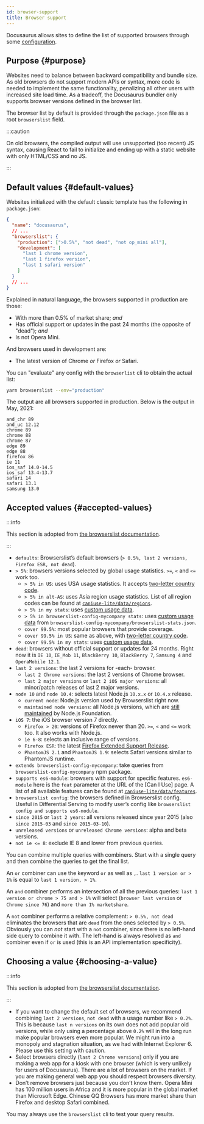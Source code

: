 ```yaml
---
id: browser-support
title: Browser support
---
```


Docusaurus allows sites to define the list of supported browsers through some [configuration](https://github.com/browserslist/browserslist).

## Purpose {#purpose}

Websites need to balance between backward compatibility and bundle size. As old browsers do not support modern APIs or syntax, more code is needed to implement the same functionality, penalizing all other users with increased site load time. As a tradeoff, the Docusaurus bundler only supports browser versions defined in the browser list.

The browser list by default is provided through the `package.json` file as a root `browserslist` field.

:::caution

On old browsers, the compiled output will use unsupported (too recent) JS syntax, causing React to fail to initialize and ending up with a static website with only HTML/CSS and no JS.

:::

## Default values {#default-values}

Websites initialized with the default classic template has the following in `package.json`:

```json {4-11} title="package.json"
{
  "name": "docusaurus",
  // ...
  "browserslist": {
    "production": [">0.5%", "not dead", "not op_mini all"],
    "development": [
      "last 1 chrome version",
      "last 1 firefox version",
      "last 1 safari version"
    ]
  }
  // ...
}
```

Explained in natural language, the browsers supported in production are those:

- With more than 0.5% of market share; _and_
- Has official support or updates in the past 24 months (the opposite of "dead"); _and_
- Is not Opera Mini.

And browsers used in development are:

- The latest version of Chrome _or_ Firefox _or_ Safari.

You can "evaluate" any config with the `browserlist` cli to obtain the actual list:

```bash
yarn browserslist --env="production"
```

The output are all browsers supported in production. Below is the output in May, 2021:

```text
and_chr 89
and_uc 12.12
chrome 89
chrome 88
chrome 87
edge 89
edge 88
firefox 86
ie 11
ios_saf 14.0-14.5
ios_saf 13.4-13.7
safari 14
safari 13.1
samsung 13.0
```

## Accepted values {#accepted-values}

:::info

This section is adopted from [the browserslist documentation](https://github.com/browserslist/browserslist/blob/main/README.md#queries).

:::

- `defaults`: Browserslist’s default browsers (`> 0.5%, last 2 versions, Firefox ESR, not dead`).
- `> 5%`: browsers versions selected by global usage statistics. `>=`, `<` and `<=` work too.
  - `> 5% in US`: uses USA usage statistics. It accepts [two-letter country code](https://en.wikipedia.org/wiki/ISO_3166-1_alpha-2#Officially_assigned_code_elements).
  - `> 5% in alt-AS`: uses Asia region usage statistics. List of all region codes can be found at [`caniuse-lite/data/regions`](https://github.com/ben-eb/caniuse-lite/tree/master/data/regions).
  - `> 5% in my stats`: uses [custom usage data](https://github.com/browserslist/browserslist/blob/main/README.md#custom-usage-data).
  - `> 5% in browserslist-config-mycompany stats`: uses [custom usage data](https://github.com/browserslist/browserslist/blob/main/README.md#custom-usage-data) from `browserslist-config-mycompany/browserslist-stats.json`.
  - `cover 99.5%`: most popular browsers that provide coverage.
  - `cover 99.5% in US`: same as above, with [two-letter country code](https://en.wikipedia.org/wiki/ISO_3166-1_alpha-2#Officially_assigned_code_elements).
  - `cover 99.5% in my stats`: uses [custom usage data](https://github.com/browserslist/browserslist/blob/main/README.md#custom-usage-data).
- `dead`: browsers without official support or updates for 24 months. Right now it is `IE 10`, `IE_Mob 11`, `BlackBerry 10`, `BlackBerry 7`, `Samsung 4` and `OperaMobile 12.1`.
- `last 2 versions`: the last 2 versions for -each- browser.
  - `last 2 Chrome versions`: the last 2 versions of Chrome browser.
  - `last 2 major versions` or `last 2 iOS major versions`: all minor/patch releases of last 2 major versions.
- `node 10` and `node 10.4`: selects latest Node.js `10.x.x` or `10.4.x` release.
  - `current node`: Node.js version used by Browserslist right now.
  - `maintained node versions`: all Node.js versions, which are [still maintained](https://github.com/nodejs/Release) by Node.js Foundation.
- `iOS 7`: the iOS browser version 7 directly.
  - `Firefox > 20`: versions of Firefox newer than 20. `>=`, `<` and `<=` work too. It also works with Node.js.
  - `ie 6-8`: selects an inclusive range of versions.
  - `Firefox ESR`: the latest [Firefox Extended Support Release](https://support.mozilla.org/en-US/kb/choosing-firefox-update-channel).
  - `PhantomJS 2.1` and `PhantomJS 1.9`: selects Safari versions similar to PhantomJS runtime.
- `extends browserslist-config-mycompany`: take queries from `browserslist-config-mycompany` npm package.
- `supports es6-module`: browsers with support for specific features. `es6-module` here is the `feat` parameter at the URL of the [Can I Use] page. A list of all available features can be found at [`caniuse-lite/data/features`](https://github.com/ben-eb/caniuse-lite/tree/master/data/regions).
- `browserslist config`: the browsers defined in Browserslist config. Useful in Differential Serving to modify user’s config like `browserslist config and supports es6-module`.
- `since 2015` or `last 2 years`: all versions released since year 2015 (also `since 2015-03` and `since 2015-03-10`).
- `unreleased versions` or `unreleased Chrome versions`: alpha and beta versions.
- `not ie <= 8`: exclude IE 8 and lower from previous queries.

You can combine multiple queries with combiners. Start with a single query and then combine the queries to get the final list.

An `or` combiner can use the keyword `or` as well as `,`. `last 1 version or > 1%` is equal to `last 1 version, > 1%`.

An `and` combiner performs an intersection of all the previous queries: `last 1 version or chrome > 75 and > 1%` will select (`browser last version` or `Chrome since 76`) and `more than 1% marketshare`.

A `not` combiner performs a relative complement: `> 0.5%, not dead` eliminates the browsers that are `dead` from the ones selected by `> 0.5%`. Obviously you can _not_ start with a `not` combiner, since there is no left-hand side query to combine it with. The left-hand is always resolved as `and` combiner even if `or` is used (this is an API implementation specificity).

## Choosing a value {#choosing-a-value}

:::info

This section is adopted from [the browserslist documentation](https://github.com/browserslist/browserslist/blob/main/README.md#best-practices).

:::

- If you want to change the default set of browsers, we recommend combining `last 2 versions`, `not dead` with a usage number like `> 0.2%`. This is because `last n versions` on its own does not add popular old versions, while only using a percentage above `0.2%` will in the long run make popular browsers even more popular. We might run into a monopoly and stagnation situation, as we had with Internet Explorer 6. Please use this setting with caution.
- Select browsers directly (`last 2 Chrome versions`) only if you are making a web app for a kiosk with one browser (which is very unlikely for users of Docusaurus). There are a lot of browsers on the market. If you are making general web app you should respect browsers diversity.
- Don’t remove browsers just because you don’t know them. Opera Mini has 100 million users in Africa and it is more popular in the global market than Microsoft Edge. Chinese QQ Browsers has more market share than Firefox and desktop Safari combined.

You may always use the `browserslist` cli to test your query results.
